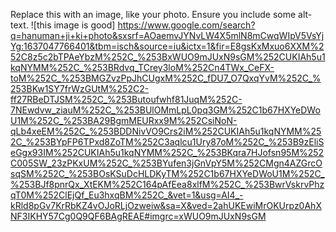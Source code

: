 Replace this with an image, like your photo. Ensure you include some alt-text.
![this image is good] https://www.google.com/search?q=hanuman+ji+ki+photo&sxsrf=AOaemvJYNvLW4X5mlN8mCwqWIpV5VsYjYg:1637047766401&tbm=isch&source=iu&ictx=1&fir=E8gsKxMxuo6XXM%252C8z5c2bTPAeYbzM%252C_%253BxWUO9mJUxN9sGM%252CUKIAh5u1kqNYMM%252C_%253BRdvq_TCrey3loM%252Cn4TWx_CeFX-toM%252C_%253BMGZvzPpJhCUgxM%252C_fDU7_O7QxqYvM%252C_%253BKw1SY7frWzGUtM%252C2-ff27RBeDTJSM%252C_%253Butoufwhf81JuqM%252C-7NEwdvw_ziauM%252C_%253BUlOMmLpL0pq3GM%252C1b67HXYeDWoU1M%252C_%253BA29BgmMEURxx9M%252CsiNoN-qLb4xeEM%252C_%253BDDNivVO9Crs2iM%252CUKIAh5u1kqNYMM%252C_%253BYpFP6TPxd8ZoTM%252C3aqlcu1Ury87oM%252C_%253B9zEliSeGgx93IM%252CUKIAh5u1kqNYMM%252C_%253BKqra7HJofsn95M%252C005SW_23zPKxUM%252C_%253BYufen3jGnVpY5M%252CMgn4AZGrcOsqSM%252C_%253BOsKSuDcHLDKyTM%252C1b67HXYeDWoU1M%252C_%253BJf8pnrQx_XtEKM%252C164pAfEea8xlfM%252C_%253BwrVskrvPhzqT0M%252ClEjQf_Eu3hxqBM%252C_&vet=1&usg=AI4_-kRld8pGv7KrRbKZ4vOJoRLjOzweiw&sa=X&ved=2ahUKEwiMrOKUrpz0AhXNF3IKHY57Cg0Q9QF6BAgREAE#imgrc=xWUO9mJUxN9sGM
